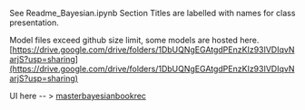 See Readme_Bayesian.ipynb
Section Titles are labelled with names for class presentation.

Model files exceed github size limit, some models are hosted here. 
[https://drive.google.com/drive/folders/1DbUQNgEGAtgdPEnzKIz93IVDIqvNarjS?usp=sharing](https://drive.google.com/drive/folders/1DbUQNgEGAtgdPEnzKIz93IVDIqvNarjS?usp=sharing)


UI here  -- > [masterbayesianbookrec](masterbayesianbookrec.streamlit.app)
